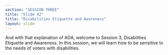 ```yaml
---
section: "SESSION THREE"
title: "Slide 42"
title: "Disabilities Etiquette and Awareness"
layout: slide
---
```


And with that explanation of ADA, welcome to Session 3, Disabilities Etiquette and Awareness. In this session, we will learn how to be sensitive to the needs of voters with disabilities.
